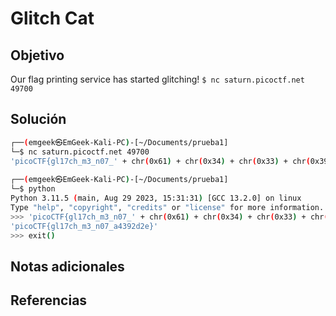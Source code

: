 # Glitch Cat

## Objetivo
Our flag printing service has started glitching! `$ nc saturn.picoctf.net 49700`
## Solución
```bash
┌──(emgeek㉿EmGeek-Kali-PC)-[~/Documents/prueba1]  
└─$ nc saturn.picoctf.net 49700  
'picoCTF{gl17ch_m3_n07_' + chr(0x61) + chr(0x34) + chr(0x33) + chr(0x39) + chr(0x32) + chr(0x64) + chr(0x32) + chr(0x65) + '}'  
                                                                                                                                                                        
┌──(emgeek㉿EmGeek-Kali-PC)-[~/Documents/prueba1]  
└─$ python    
Python 3.11.5 (main, Aug 29 2023, 15:31:31) [GCC 13.2.0] on linux  
Type "help", "copyright", "credits" or "license" for more information.  
>>> 'picoCTF{gl17ch_m3_n07_' + chr(0x61) + chr(0x34) + chr(0x33) + chr(0x39) + chr(0x32) + chr(0x64) + chr(0x32) + chr(0x65) + '}'  
'picoCTF{gl17ch_m3_n07_a4392d2e}'  
>>> exit()
```

## Notas adicionales





## Referencias